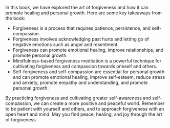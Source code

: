 
In this book, we have explored the art of forgiveness and how it can promote healing and personal growth. Here are some key takeaways from the book:

* Forgiveness is a process that requires patience, persistence, and self-compassion.
* Forgiveness involves acknowledging past hurts and letting go of negative emotions such as anger and resentment.
* Forgiveness can promote emotional healing, improve relationships, and promote personal growth.
* Mindfulness-based forgiveness meditation is a powerful technique for cultivating forgiveness and compassion towards oneself and others.
* Self-forgiveness and self-compassion are essential for personal growth and can promote emotional healing, improve self-esteem, reduce stress and anxiety, promote empathy and understanding, and promote personal growth.

By practicing forgiveness and cultivating greater self-awareness and self-compassion, we can create a more positive and peaceful world. Remember to be patient with yourself and others, and to approach forgiveness with an open heart and mind. May you find peace, healing, and joy through the art of forgiveness.
